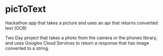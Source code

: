 # picToText
Hackathon app that takes a picture and uses an api that returns converted text (OCR)

Two Day project that takes a photo from the camera or the phones library, and uses Googles Cloud Services to return a response that has image converted to a string.
